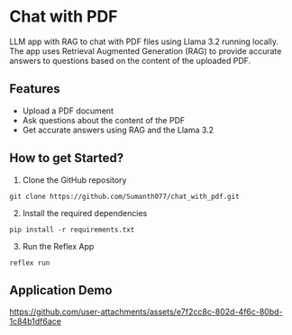 <h1>Chat with PDF</h1>

<p>LLM app with RAG to chat with PDF files using Llama 3.2 running locally. The app uses Retrieval Augmented Generation (RAG) to provide accurate answers to questions based on the content of the uploaded PDF.</p>

<h2>Features</h2>

<ul>
  <li>Upload a PDF document</li>
  <li>Ask questions about the content of the PDF</li>
  <li>Get accurate answers using RAG and the Llama 3.2</li>
</ul>

<h2>How to get Started?</h2>

<ol>
  <li>Clone the GitHub repository</li>
</ol>

<pre><code>git clone https://github.com/Sumanth077/chat_with_pdf.git</code></pre>

<ol start="2">
  <li>Install the required dependencies</li>
</ol>

<pre><code>pip install -r requirements.txt</code></pre>

<ol start="3">
  <li>Run the Reflex App</li>
</ol>

<pre><code>reflex run</code></pre>

<h2>Application Demo</h2>

https://github.com/user-attachments/assets/e7f2cc8c-802d-4f6c-80bd-1c84b1df6ace
